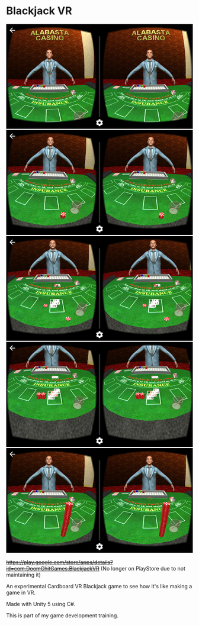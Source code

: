 # Blackjack VR

<img src="/Demo/1.png" width="600"> <img src="/Demo/2.png" width="600"> <img src="/Demo/3.png" width="600"> <img src="/Demo/4.png" width="600"> <img src="/Demo/5.png" width="600">

~~https://play.google.com/store/apps/details?id=com.DoomChitGames.BlackjackVR~~ (No longer on PlayStore due to not maintaining it)

An experimental Cardboard VR Blackjack game to see how it's like making a game in VR.

Made with Unity 5 using C#.

This is part of my game development training.
